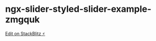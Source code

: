 # ngx-slider-styled-slider-example-zmgquk

[Edit on StackBlitz ⚡️](https://stackblitz.com/edit/ngx-slider-styled-slider-example-zmgquk)